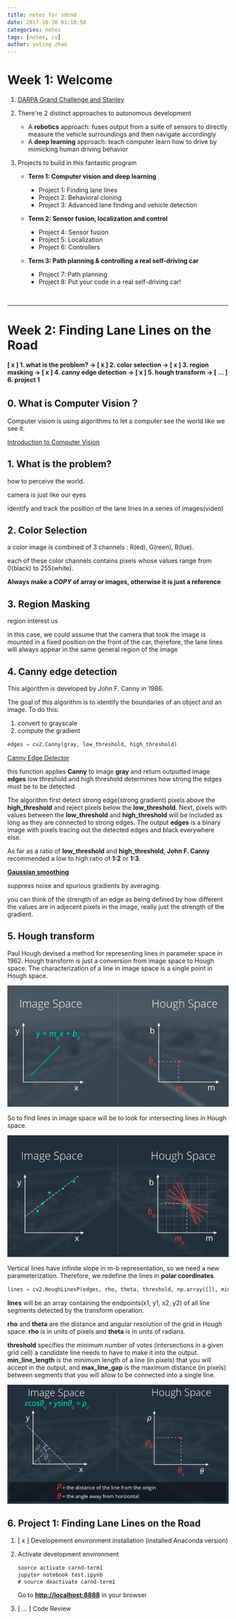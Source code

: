 ```yaml
---
title: notes for sdcnd
date: 2017-10-20 01:18:50
categories: notes
tags: [notes, cv]
author: yuting zhao
---
```


# Week 1: Welcome

1. [DARPA Grand Challenge and Stanley](https://classroom.udacity.com/nanodegrees/nd013/parts/fbf77062-5703-404e-b60c-95b78b2f3f9e/modules/83ec35ee-1e02-48a5-bdb7-d244bd47c2dc/lessons/facdff19-61a5-47e4-8179-a6a5dc28987f/concepts/70763f5c-a090-454f-aef9-8e05c16d2db5)
2. There're 2 distinct approaches to autonomous development
   - A **robotics** approach: fuses output from a suite of sensors to directly measure the vehicle surroundings and then navigate accordingly  
   - A **deep learning** approach: teach computer learn how to drive by mimicking human driving behavior        

3. Projects to build in this fantastic program

   - **Term 1: Computer vision and deep learning**  

     - Project 1: Finding lane lines
     - Project 2: Behavioral cloning
     - Project 3: Advanced lane finding and vehicle detection

   - **Term 2: Sensor fusion, localization and control** 

     - Project 4: Sensor fusion
     - Project 5: Localization
     - Project 6: Controllers

   - **Term 3: Path planning & controlling a real self-driving car**  

     - Project 7: Path planning
     - Project 8: Put your code in a real self-driving car!  

     ​

------

# Week 2: Finding Lane Lines on the Road

**[ x ] 1. what is the problem? -> [ x ] 2. color selection -> [ x ] 3. region masking -> [ x ] 4. canny edge detection -> [ x ] 5. hough transform -> [ ... ] 6. project 1**

## 0. What is Computer Vision？

Computer vision is using algorithms to let a computer see the world like we see it.

[Introduction to Computer Vision](https://cn.udacity.com/course/introduction-to-computer-vision--ud810)

## 1. What is the problem?

how to perceive the world.

camera is just like our eyes

identify and track the position of the lane lines in a series of images(video)

## 2. Color Selection

a color image is combined of 3 channels : R(ed), G(reen), B(lue).

each of these color channels contains pixels whose values range from 0(black) to 255(white).

**Always make a _COPY_ of array or images, otherwise it is just a reference**

## 3. Region Masking

region interest us

in this case, we could assume that the camera that took the image is mounted in a fixed position on the front of the car, therefore, the lane lines will always appear in the same general region of the image

## 4. Canny edge detection

This algorithm is developed by John F. Canny in 1986.

The goal of this algorithm is to identify the boundaries of an object and an image. To do this: 

1. convert to grayscale
2. compute the gradient

```python
edges = cv2.Canny(gray, low_threshold, high_threshold)

```

[Canny Edge Detector](https://docs.opencv.org/2.4/doc/tutorials/imgproc/imgtrans/canny_detector/canny_detector.html)

this function applies **Canny** to image **gray** and return outputted image **edges** low threshold and high threshold determines how strong the edges must be to be detected.

The algorithm first detect strong edge(strong gradient) pixels above the **high_threshold** and reject pixels below the **low_threshold**. Next, pixels with values between the **low_threshold** and **high_threshold** will be included as long as they are connected to strong edges. The output **edges** is a binary image with pixels tracing out the detected edges and black everywhere else.

As far as a ratio of **low_threshold** and **high_threshold**, **John F. Canny** recommended a low to high ratio of **1:2** or **1:3**.

[**Gaussian smoothing**](https://docs.opencv.org/2.4/modules/imgproc/doc/filtering.html?highlight=gaussianblur#gaussianblur)

suppress noise and spurious gradients by averaging.

you can think of the strength of an edge as being defined by how different the values are in adjecent pixels in the image, really just the strength of the gradient.

## 5. Hough transform

Paul Hough devised a method for representing lines in parameter space in 1962. Hough transform is just a conversion from image space to Hough space. The characterization of a line in image space is a single point in Hough space.

![image_hough_space](./img/sdc_notes/image_hough_space.png)

So to find lines in image space will be to look for intersecting lines in Hough space. 

![line_image_point_hough](./img/sdc_notes/line_image_point_hough.png)

Vertical lines have infinite slope in m-b representation, so we need a new parameterization. Therefore, we redefine the lines in **polar coordinates**.

```python
lines = cv2.HoughLinesP(edges, rho, theta, threshold, np.array([]), min_line_length, max_line_length)
```

**lines** will be an array containing the endpoints(x1, y1, x2, y2) of all line segments detected by the transform operation. 

**rho** and **theta** are the distance and angular resolution of the grid in Hough space. **rho** is in units of pixels and **theta** is in units of radians.

**threshold** specifies the minimum number of votes (intersections in a given grid cell) a candidate line needs to have to make it into the output. **min_line_length** is the minimum length of a line (in pixels) that you will accept in the output, and **max_line_gap** is the maximum distance (in pixels) between segments that you will allow to be connected into a single line.

![hough_space](./img/sdc_notes/hough_space.png)

## 6. Project 1: Finding Lane Lines on the Road

1. [ x ] Developement environment installation (installed Anaconda version)

2. Activate development environment 

   ```shell
   source activate carnd-term1
   jupyter notebook test.ipynb
   # source deactivate carnd-term1
   ```

   Go to **[http://localhost:8888](http://localhost:8888)** in your browser

3. [ … ] Code Review